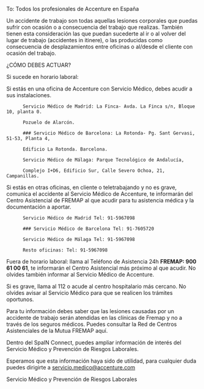 To: Todos los profesionales de Accenture en España

 

Un accidente de trabajo son todas aquellas lesiones corporales que puedas sufrir con ocasión o a consecuencia del trabajo que realizas. También tienen esta consideración las que puedan sucederte al ir o al volver del lugar de trabajo (accidentes in itinere), o las producidas como consecuencia de desplazamientos entre oficinas o al/desde el cliente con ocasión del trabajo.

¿CÓMO DEBES ACTUAR?

Si sucede en horario laboral:

Si estás en una oficina de Accenture con Servicio Médico, debes acudir a sus instalaciones.

          Servicio Médico de Madrid: La Finca- Avda. La Finca s/n, Bloque 10, planta 0.

          Pozuelo de Alarcón.

          ### Servicio Médico de Barcelona: La Rotonda- Pg. Sant Gervasi, 51-53, Planta 4,

          Edificio La Rotonda. Barcelona.

          Servicio Médico de Málaga: Parque Tecnológico de Andalucía,

          Complejo I+D6, Edificio Sur, Calle Severo Ochoa, 21, Campanillas.                           

Si estás en otras oficinas,  en cliente o teletrabajando y no es grave, comunica el accidente al Servicio Médico de Accenture, te informarán del Centro Asistencial de FREMAP al que acudir para tu asistencia médica y la documentación a aportar.

          Servicio Médico de Madrid Tel: 91-5967098

          ### Servicio Médico de Barcelona Tel: 91-7605720

          Servicio Médico de Málaga Tel: 91-5967098

          Resto oficinas: Tel: 91-5967098

Fuera de horario laboral: llama al Teléfono de Asistencia 24h **FREMAP: 900 61 00 61**, te informarán el Centro Asistencial más próximo al que acudir. No olvides también informar al Servicio Médico de Accenture.

Si es grave, llama al 112 o acude al centro hospitalario más cercano. No olvides avisar al Servicio Médico para que se realicen los trámites oportunos.

Para tu información debes saber que las lesiones causadas por un accidente de trabajo serán atendidas en las clínicas de Fremap y no a través de los seguros médicos. Puedes consultar la Red de Centros Asistenciales de la Mutua FREMAP aquí.

Dentro del SpaIN Connect, puedes ampliar información de interés del Servicio Médico y Prevención de Riesgos Laborales.

Esperamos que esta información haya sido de utilidad, para cualquier duda puedes dirigirte a servicio.medico@accenture.com

Servicio Médico y Prevención de Riesgos Laborales
